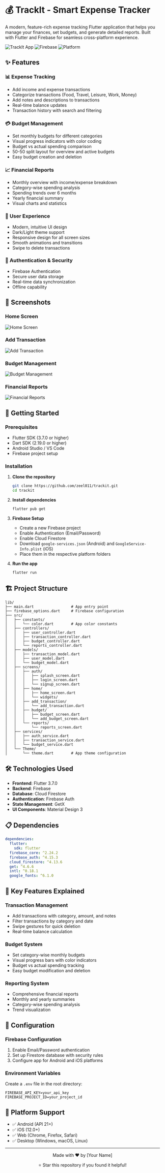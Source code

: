 # 💰 TrackIt - Smart Expense Tracker

A modern, feature-rich expense tracking Flutter application that helps you manage your finances, set budgets, and generate detailed reports. Built with Flutter and Firebase for seamless cross-platform experience.

![TrackIt App](https://img.shields.io/badge/Flutter-3.7.0-blue?style=for-the-badge&logo=flutter)
![Firebase](https://img.shields.io/badge/Firebase-Cloud%20Firestore-orange?style=for-the-badge&logo=firebase)
![Platform](https://img.shields.io/badge/Platform-Android%20%7C%20iOS%20%7C%20Web-lightgrey?style=for-the-badge)

## ✨ Features

### 📊 **Expense Tracking**
- Add income and expense transactions
- Categorize transactions (Food, Travel, Leisure, Work, Money)
- Add notes and descriptions to transactions
- Real-time balance updates
- Transaction history with search and filtering

### 💳 **Budget Management**
- Set monthly budgets for different categories
- Visual progress indicators with color coding
- Budget vs actual spending comparison
- 50-50 split layout for overview and active budgets
- Easy budget creation and deletion

### 📈 **Financial Reports**
- Monthly overview with income/expense breakdown
- Category-wise spending analysis
- Spending trends over 6 months
- Yearly financial summary
- Visual charts and statistics

### 🎨 **User Experience**
- Modern, intuitive UI design
- Dark/Light theme support
- Responsive design for all screen sizes
- Smooth animations and transitions
- Swipe to delete transactions

### 🔐 **Authentication & Security**
- Firebase Authentication
- Secure user data storage
- Real-time data synchronization
- Offline capability

## 📱 Screenshots

### Home Screen
![Home Screen](images/5.jpg)

### Add Transaction
![Add Transaction](images/4.jpg)

### Budget Management
![Budget Management](images/9.jpg)

### Financial Reports
![Financial Reports](images/10.jpg)

## 🚀 Getting Started

### Prerequisites
- Flutter SDK (3.7.0 or higher)
- Dart SDK (2.19.0 or higher)
- Android Studio / VS Code
- Firebase project setup

### Installation

1. **Clone the repository**
   ```bash
   git clone https://github.com/zeel011/trackit.git
   cd trackit
   ```

2. **Install dependencies**
   ```bash
   flutter pub get
   ```

3. **Firebase Setup**
   - Create a new Firebase project
   - Enable Authentication (Email/Password)
   - Enable Cloud Firestore
   - Download `google-services.json` (Android) and `GoogleService-Info.plist` (iOS)
   - Place them in the respective platform folders

4. **Run the app**
   ```bash
   flutter run
   ```

## 🏗️ Project Structure

```
lib/
├── main.dart                 # App entry point
├── firebase_options.dart     # Firebase configuration
├── src/
│   ├── constants/
│   │   └── color.dart        # App color constants
│   ├── controllers/
│   │   ├── user_controller.dart
│   │   ├── transaction_controller.dart
│   │   ├── budget_controller.dart
│   │   └── reports_controller.dart
│   ├── models/
│   │   ├── transaction_model.dart
│   │   ├── user_model.dart
│   │   └── budget_model.dart
│   ├── screens/
│   │   ├── auth/
│   │   │   ├── splash_screen.dart
│   │   │   ├── login_screen.dart
│   │   │   └── signup_screen.dart
│   │   ├── home/
│   │   │   ├── home_screen.dart
│   │   │   └── widgets/
│   │   ├── add_transaction/
│   │   │   └── add_transaction.dart
│   │   ├── budget/
│   │   │   ├── budget_screen.dart
│   │   │   └── add_budget_screen.dart
│   │   └── reports/
│   │       └── reports_screen.dart
│   ├── services/
│   │   ├── auth_service.dart
│   │   ├── transaction_service.dart
│   │   └── budget_service.dart
│   └── Theme/
│       └── theme.dart        # App theme configuration
```

## 🛠️ Technologies Used

- **Frontend**: Flutter 3.7.0
- **Backend**: Firebase
- **Database**: Cloud Firestore
- **Authentication**: Firebase Auth
- **State Management**: GetX
- **UI Components**: Material Design 3

## 📋 Dependencies

```yaml
dependencies:
  flutter:
    sdk: flutter
  firebase_core: ^2.24.2
  firebase_auth: ^4.15.3
  cloud_firestore: ^4.13.6
  get: ^4.6.6
  intl: ^0.18.1
  google_fonts: ^6.1.0
```

## 🎯 Key Features Explained

### **Transaction Management**
- Add transactions with category, amount, and notes
- Filter transactions by category and date
- Swipe gestures for quick deletion
- Real-time balance calculation

### **Budget System**
- Set category-wise monthly budgets
- Visual progress bars with color indicators
- Budget vs actual spending tracking
- Easy budget modification and deletion

### **Reporting System**
- Comprehensive financial reports
- Monthly and yearly summaries
- Category-wise spending analysis
- Trend visualization

## 🔧 Configuration

### Firebase Configuration
1. Enable Email/Password authentication
2. Set up Firestore database with security rules
3. Configure app for Android and iOS platforms

### Environment Variables
Create a `.env` file in the root directory:
```env
FIREBASE_API_KEY=your_api_key
FIREBASE_PROJECT_ID=your_project_id
```

## 📱 Platform Support

- ✅ Android (API 21+)
- ✅ iOS (12.0+)
- ✅ Web (Chrome, Firefox, Safari)
- ✅ Desktop (Windows, macOS, Linux)

---

<div align="center">
  <p>Made with ❤️ by [Your Name]</p>
  <p>⭐ Star this repository if you found it helpful!</p>
</div>
